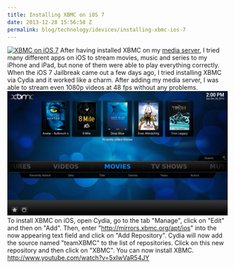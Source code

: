 ```yaml
---
title: Installing XBMC on iOS 7
date: 2013-12-28 15:56:58 Z
permalink: blog/technology/idevices/installing-xbmc-ios-7
---
```


[![XBMC on iOS 7](/uploads/2013/12/xbmc-ios-banner.jpg)](/uploads/2013/12/xbmc-ios-banner.jpg) After having installed XBMC on my [media server](http://leolabs.org/blog/building-living-room-media-center-part-2/ "Building a living room media center – Part 2: The Intel NUC"), I tried many different apps on iOS to stream movies, music and series to my iPhone and iPad, but none of them were able to play everything correctly. When the iOS 7 Jailbreak came out a few days ago, I tried installing XBMC via Cydia and it worked like a charm. After adding my media server, I was able to stream even 1080p videos at 48 fps without any problems. [![XBMC on iOS 7](/uploads/2013/12/Photo-385.png)](/uploads/2013/12/Photo-385.png) To install XBMC on iOS, open Cydia, go to the tab "Manage", click on "Edit" and then on "Add". Then, enter "http://mirrors.xbmc.org/apt/ios" into the now appearing text field and click on "Add Repository". Cydia will now add the source named "teamXBMC" to the list of repositories. Click on this new repository and then click on "XBMC". You can now install XBMC. http://www.youtube.com/watch?v=5xIwVaR54JY
